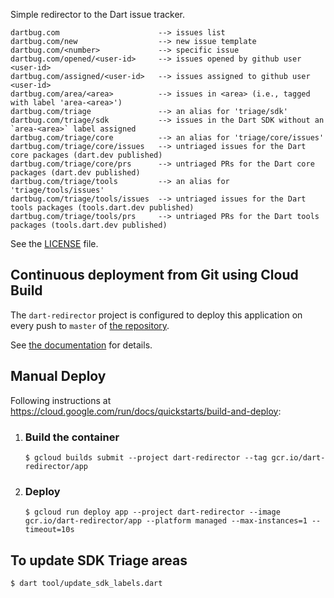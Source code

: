 Simple redirector to the Dart issue tracker.

    dartbug.com                      --> issues list
    dartbug.com/new                  --> new issue template
    dartbug.com/<number>             --> specific issue
    dartbug.com/opened/<user-id>     --> issues opened by github user <user-id>
    dartbug.com/assigned/<user-id>   --> issues assigned to github user <user-id>
    dartbug.com/area/<area>          --> issues in <area> (i.e., tagged with label 'area-<area>')
    dartbug.com/triage               --> an alias for 'triage/sdk'
    dartbug.com/triage/sdk           --> issues in the Dart SDK without an `area-<area>` label assigned
    dartbug.com/triage/core          --> an alias for 'triage/core/issues'
    dartbug.com/triage/core/issues   --> untriaged issues for the Dart core packages (dart.dev published)
    dartbug.com/triage/core/prs      --> untriaged PRs for the Dart core packages (dart.dev published)
    dartbug.com/triage/tools         --> an alias for 'triage/tools/issues'
    dartbug.com/triage/tools/issues  --> untriaged issues for the Dart tools packages (tools.dart.dev published)
    dartbug.com/triage/tools/prs     --> untriaged PRs for the Dart tools packages (tools.dart.dev published)

See the [LICENSE](LICENSE) file.

## Continuous deployment from Git using Cloud Build

The `dart-redirector` project is configured to deploy this application on every
push to `master` of [the repository](https://github.com/dart-lang/dartbug.com).

See
[the documentation](https://cloud.google.com/run/docs/continuous-deployment-with-cloud-build)
for details.

## Manual Deploy

Following instructions at https://cloud.google.com/run/docs/quickstarts/build-and-deploy:

1. ### Build the container

    ```console
    $ gcloud builds submit --project dart-redirector --tag gcr.io/dart-redirector/app
    ```

1. ### Deploy

    ```console
    $ gcloud run deploy app --project dart-redirector --image gcr.io/dart-redirector/app --platform managed --max-instances=1 --timeout=10s
    ```

## To update SDK Triage areas

```console
$ dart tool/update_sdk_labels.dart
```
